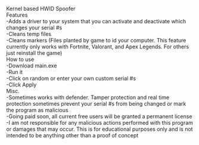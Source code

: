 Kernel based HWID Spoofer  
Features  
  -Adds a driver to your system that you can activate and deactivate which changes your serial #s  
  -Cleans temp files  
  -Cleans markers (Files planted by game to id your computer. This feature currently only works with Fortnite, Valorant, and Apex Legends. For others just reinstall the game)  
How to use  
  -Download main.exe  
  -Run it  
  -Click on random or enter your own custom serial #s  
  -Click Apply  
Misc.  
  -Sometimes works with defender. Tamper protection and real time protection sometimes prevent your serial #s from being changed or mark the program as malicious  
  -Going paid soon, all current free users will be granted a permanent license  
  -I am not responsible for any malicious actions performed with this program or damages that may occur. This is for educational purposes only and is not intended to be anything other than a proof of concept  
